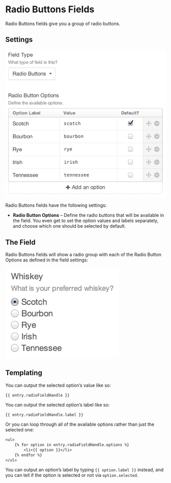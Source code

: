 # Radio Buttons Fields

Radio Buttons fields give you a group of radio buttons.

## Settings

![radio-button-settings.2x](./images/field-types/radio-buttons/radio-button-settings.2x.png)

Radio Buttons fields have the following settings:

- **Radio Button Options** – Define the radio buttons that will be available in the field. You even get to set the option values and labels separately, and choose which one should be selected by default.

## The Field

Radio Buttons fields will show a radio group with each of the Radio Button Options as defined in the field settings:

![radio-button-entry.2x](./images/field-types/radio-buttons/radio-button-entry.2x.png)

## Templating

You can output the selected option’s value like so:

```twig
{{ entry.radioFieldHandle }}
```

You can output the selected option’s label like so:

```twig
{{ entry.radioFieldHandle.label }}
```

Or you can loop through all of the available options rather than just the selected one:

```twig
<ul>
    {% for option in entry.radioFieldHandle.options %}
        <li>{{ option }}</li>
    {% endfor %}
</ul>
```

You can output an option’s label by typing `{{ option.label }}` instead, and you can tell if the option is selected or not via `option.selected`.

